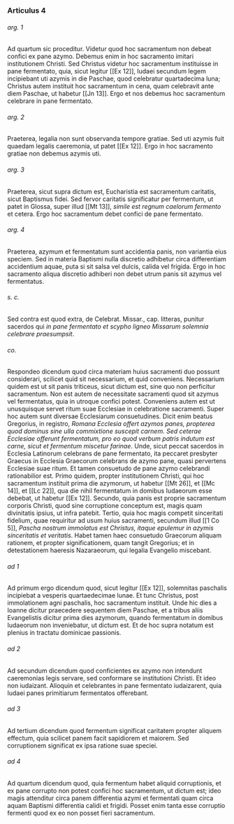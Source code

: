 ### Articulus 4

###### arg. 1
Ad quartum sic proceditur. Videtur quod hoc sacramentum non debeat confici ex pane azymo. Debemus enim in hoc sacramento imitari institutionem Christi. Sed Christus videtur hoc sacramentum instituisse in pane fermentato, quia, sicut legitur [[Ex 12]], Iudaei secundum legem incipiebant uti azymis in die Paschae, quod celebratur quartadecima luna; Christus autem instituit hoc sacramentum in cena, quam celebravit ante diem Paschae, ut habetur [[Jn 13]]. Ergo et nos debemus hoc sacramentum celebrare in pane fermentato.

###### arg. 2
Praeterea, legalia non sunt observanda tempore gratiae. Sed uti azymis fuit quaedam legalis caeremonia, ut patet [[Ex 12]]. Ergo in hoc sacramento gratiae non debemus azymis uti.

###### arg. 3
Praeterea, sicut supra dictum est, Eucharistia est sacramentum caritatis, sicut Baptismus fidei. Sed fervor caritatis significatur per fermentum, ut patet in Glossa, super illud [[Mt 13]], *simile est regnum caelorum fermento* et cetera. Ergo hoc sacramentum debet confici de pane fermentato.

###### arg. 4
Praeterea, azymum et fermentatum sunt accidentia panis, non variantia eius speciem. Sed in materia Baptismi nulla discretio adhibetur circa differentiam accidentium aquae, puta si sit salsa vel dulcis, calida vel frigida. Ergo in hoc sacramento aliqua discretio adhiberi non debet utrum panis sit azymus vel fermentatus.

###### s. c.
Sed contra est quod extra, de Celebrat. Missar., cap. litteras, punitur sacerdos qui *in pane fermentato et scypho ligneo Missarum solemnia celebrare praesumpsit*.

###### co.
Respondeo dicendum quod circa materiam huius sacramenti duo possunt considerari, scilicet quid sit necessarium, et quid conveniens. Necessarium quidem est ut sit panis triticeus, sicut dictum est, sine quo non perficitur sacramentum. Non est autem de necessitate sacramenti quod sit azymus vel fermentatus, quia in utroque confici potest. Conveniens autem est ut unusquisque servet ritum suae Ecclesiae in celebratione sacramenti. Super hoc autem sunt diversae Ecclesiarum consuetudines. Dicit enim beatus Gregorius, in registro, *Romana Ecclesia offert azymos panes, propterea quod dominus sine ulla commixtione suscepit carnem. Sed ceterae Ecclesiae offerunt fermentatum, pro eo quod verbum patris indutum est carne, sicut et fermentum miscetur farinae*. Unde, sicut peccat sacerdos in Ecclesia Latinorum celebrans de pane fermentato, ita peccaret presbyter Graecus in Ecclesia Graecorum celebrans de azymo pane, quasi pervertens Ecclesiae suae ritum. Et tamen consuetudo de pane azymo celebrandi rationabilior est. Primo quidem, propter institutionem Christi, qui hoc sacramentum instituit prima die azymorum, ut habetur [[Mt 26]], et [[Mc 14]], et [[Lc 22]], qua die nihil fermentatum in domibus Iudaeorum esse debebat, ut habetur [[Ex 12]]. Secundo, quia panis est proprie sacramentum corporis Christi, quod sine corruptione conceptum est, magis quam divinitatis ipsius, ut infra patebit. Tertio, quia hoc magis competit sinceritati fidelium, quae requiritur ad usum huius sacramenti, secundum illud [[1 Co 5]], *Pascha nostrum immolatus est Christus, itaque epulemur in azymis sinceritatis et veritatis*. Habet tamen haec consuetudo Graecorum aliquam rationem, et propter significationem, quam tangit Gregorius; et in detestationem haeresis Nazaraeorum, qui legalia Evangelio miscebant.

###### ad 1
Ad primum ergo dicendum quod, sicut legitur [[Ex 12]], solemnitas paschalis incipiebat a vesperis quartaedecimae lunae. Et tunc Christus, post immolationem agni paschalis, hoc sacramentum instituit. Unde hic dies a Ioanne dicitur praecedere sequentem diem Paschae, et a tribus aliis Evangelistis dicitur prima dies azymorum, quando fermentatum in domibus Iudaeorum non inveniebatur, ut dictum est. Et de hoc supra notatum est plenius in tractatu dominicae passionis.

###### ad 2
Ad secundum dicendum quod conficientes ex azymo non intendunt caeremonias legis servare, sed conformare se institutioni Christi. Et ideo non iudaizant. Alioquin et celebrantes in pane fermentato iudaizarent, quia Iudaei panes primitiarum fermentatos offerebant.

###### ad 3
Ad tertium dicendum quod fermentum significat caritatem propter aliquem effectum, quia scilicet panem facit sapidiorem et maiorem. Sed corruptionem significat ex ipsa ratione suae speciei.

###### ad 4
Ad quartum dicendum quod, quia fermentum habet aliquid corruptionis, et ex pane corrupto non potest confici hoc sacramentum, ut dictum est; ideo magis attenditur circa panem differentia azymi et fermentati quam circa aquam Baptismi differentia calidi et frigidi. Posset enim tanta esse corruptio fermenti quod ex eo non posset fieri sacramentum.

